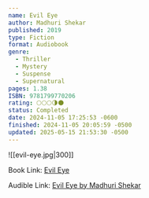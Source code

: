 ```yaml
---
name: Evil Eye
author: Madhuri Shekar
published: 2019
type: Fiction
format: Audiobook
genre:
  - Thriller
  - Mystery
  - Suspense
  - Supernatural
pages: 1.38
ISBN: 9781799770206
rating: 🌕🌕🌕🌗🌑
status: Completed
date: 2024-11-05 17:25:53 -0600
finished: 2024-11-05 20:05:59 -0500
updated: 2025-05-15 21:53:30 -0500
---
```


![[evil-eye.jpg|300]]

Book Link: [Evil Eye](https://www.goodreads.com/book/show/45361832-evil-eye)

Audible Link: [Evil Eye by Madhuri Shekar](https://www.audible.com/pd/Evil-Eye-Audiobook/B07QP1X8B7)
